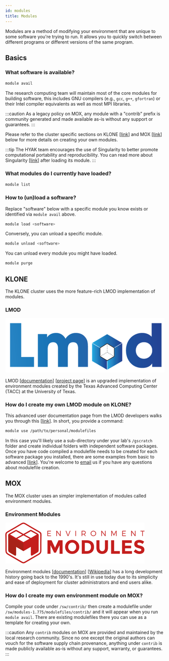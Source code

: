 ```yaml
---
id: modules
title: Modules
---
```


Modules are a method of modifying your environment that are unique to some software you're trying to run. It allows you to quickly switch between different programs or different versions of the same program.

## Basics

### What software is available?

```bash
module avail
```

The research computing team will maintain most of the core modules for building software, this includes GNU compilers (e.g., `gcc`, `g++`, `gfortran`) or their Intel compiler equivalents as well as most MPI libraries.

:::caution
As a legacy policy on MOX, any module with a "contrib" prefix is community generated and made available as-is without any support or guarantees. 
:::

Please refer to the cluster specific sections on KLONE [[link](#how-do-i-create-my-own-lmod-module-on-klone)] and MOX [[link](#how-do-i-create-my-own-environment-module-on-mox)] below for more details on creating your own modules.

:::tip
The HYAK team encourages the use of Singularity to better promote computational portability and reproducibility. You can read more about Singularity [[link](containers.md)] after loading its module.
:::

### What modules do I currently have loaded?

```bash
module list
```

### How to (un)load a software?

Replace "software" below with a specific module you know exists or identified via `module avail` above.

```bash
module load <software>
```

Conversely, you can unload a specific module.

```bash
module unload <software>
```

You can unload every module you might have loaded.

```bash
module purge
```

## KLONE

The KLONE cluster uses the more feature-rich LMOD implementation of modules.

### LMOD

![LMOD](../../static/img/docs/tools-modules-lmod.png)

LMOD [[documentation](https://lmod.readthedocs.io/en/latest/)] [[project page](https://www.tacc.utexas.edu/research-development/tacc-projects/lmod)] is an upgraded implementation of environment modules created by the Texas Advanced Computing Center (TACC) at the University of Texas.

### How do I create my own LMOD module on KLONE?

This advanced user documentation page from the LMOD developers walks you through this [[link](https://lmod.readthedocs.io/en/latest/020_advanced.html)]. In short, you provide a command:

```bash
module use /path/to/personal/modulefiles
```

In this case you'll likely use a sub-directory under your lab's `/gscratch` folder and create individual folders with independent software packages. Once you have code compiled a modulefile needs to be created for each software package you installed, there are some examples from basic to advanced [[link](https://lmod.readthedocs.io/en/latest/100_modulefile_examples.html)]. You're welcome to <a href="mailto:help@uw.edu?subject=klone module help">email</a> us if you have any questions about modulefile creation.

## MOX

The MOX cluster uses an simpler implementation of modules called environment modules.

### Environment Modules

![Environment modules](../../static/img/docs/tools-modules-environment.png)

Environment modules [[documentation](https://modules.readthedocs.io/en/latest/)] [[Wikipedia](https://en.wikipedia.org/wiki/Environment_Modules_(software))] has a long development history going back to the 1990's. It's still in use today due to its simplicity and ease of deployment for cluster administrators and end users alike.

### How do I create my own environment module on MOX?

Compile your code under `/sw/contrib/` then create a modulefile under `/sw/modules-1.775/modulefiles/contrib/` and it will appear when you run `module avail`. There are existing modulefiles there you can use as a template for creating your own.

:::caution
Any `contrib` modules on MOX are provided and maintained by the local research community. Since no one except the original authors can vouch for the software supply chain provenance, anything under `contrib` is made publicly available as-is without any support, warranty, or guarantees.
:::
